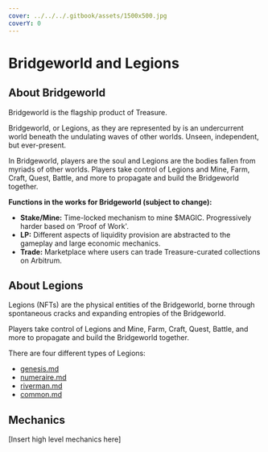 ```yaml
---
cover: ../../../.gitbook/assets/1500x500.jpg
coverY: 0
---
```


# Bridgeworld and Legions

## About Bridgeworld

Bridgeworld is the flagship product of Treasure.

Bridgeworld, or Legions, as they are represented by is an undercurrent world beneath the undulating waves of other worlds. Unseen, independent, but ever-present.

In Bridgeworld, players are the soul and Legions are the bodies fallen from myriads of other worlds. Players take control of Legions and Mine, Farm, Craft, Quest, Battle, and more to propagate and build the Bridgeworld together.

**Functions in the works for Bridgeworld (subject to change):**

* **Stake/Mine:** Time-locked mechanism to mine $MAGIC. Progressively harder based on ‘Proof of Work'.
* **LP:** Different aspects of liquidity provision are abstracted to the gameplay and large economic mechanics.
* **Trade:** Marketplace where users can trade Treasure-curated collections on Arbitrum.

## About Legions

Legions (NFTs) are the physical entities of the Bridgeworld, borne through spontaneous cracks and expanding entropies of the Bridgeworld.

Players take control of Legions and Mine, Farm, Craft, Quest, Battle, and more to propagate and build the Bridgeworld together.

There are four different types of Legions:

* [genesis.md](genesis.md "mention")
* [numeraire.md](numeraire.md "mention")
* [riverman.md](riverman.md "mention")
* [common.md](common.md "mention")

## Mechanics

\[Insert high level mechanics here]
